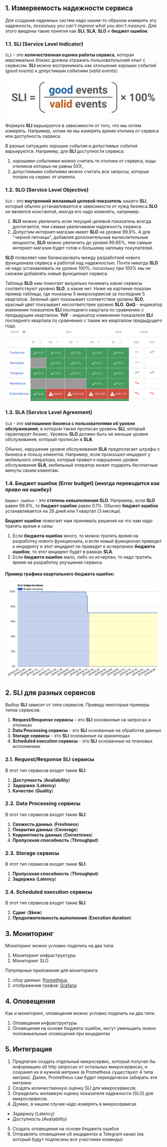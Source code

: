## 1. Измеряемость надежности сервиса
Для создания надежных систем надо каким-то образом измерять эту надежность, поскольку *you can't improve what you don't measure*. Для этого введены такие понятия как **SLI**, **SLA**, **SLO** и **бюджет ошибок**:

### 1.1. SLI (Service Level Indicator)
`SLI` - это **количественная оценка работы сервиса**, которая максимально близко должна отражать пользовательский опыт с сервисом. **SLI** можно воспринимать как отношение *хороших событий* (*good events*) к *допустимым собитиям* (*valid events*):

![SLi formula](./imgs/sli_formula.jpg)

Формула **SLI** варьируется в зависимости от того, что мы хотим измерять. Например, хотим ли мы измерять время отклика от сервиса или доступность сервиса.

В разных ситуациях *хорошие события* и *допустимые собития* варьируются.
Например, для **SLI** доступности сервиса:
1. *хорошими событиями* можно считать те отклики от сервиса, коды откликов которых не равны 5XX,
2. *допустимыми собитиями* можно считать все запросы, которые попали на сервис от клиента.

### 1.2. SLO (Service Level Objective)
`SLO` - это **внутренний желаемый целевой показатель** нашего **SLI**, который обычно устанавливается в зависимости от нужд бизнеса.**SLO** не является константой, иногда его надо изменять, например:
1. **SLO** можно увеличить если текущий целевой показатель всегда достигается, тем самым увеличиваем надежность сервиса.
2. Допустим интернет-магазин имеет **SLO** на уровне 99.9%. А для "черной пятницы", добавляя дополнительные вычислительные мощности, **SLO** можно увеличить до уровня 99.95%, тем самым интернет-магазин будет готов к большему наплыву покупателей.

**SLO** позволяет нам балансировать между разработкой нового функционала сервиса и работой над надежностью. Почти никогда **SLO** не надо устанавливать на уровне 100%, поскольку при 100% мы не сможем добавлять новый функционал сервиса.

Таблица **SLO** нам помогает визуально понимать какие сервисы соответствуют уровню **SLO**, а какие нет. Ниже на картинке показан пример таблицы, где показаны 5 микросервисов за последние 5 кварталов. Зеленый цвет показывает соответствие уровню **SLO**, красный цвет показывает несоответствие уровню **SLO**. **QoQ** - индикатор изменения показателя **SLI** последнего квартала по сравнению с предыдущим кварталом. **YoY** - индикатор изменения показателя **SLI** последнего квартала по сравнению с таким же кварталом предыдущего года.
![SLO table](./imgs/slo_table.png)

### 1.3. SLA (Service Level Agreement)
`SLA` - это **соглашение бизнеса с пользователями об уровне обслуживания**, в котором также прописан уровень **SLI**, который гарантирует бизнес. Уровень **SLO** должен быть не меньше уровня обслуживания, который прописан в **SLA**.

Обычно, нарушение уровня обслуживания **SLA** предполагает штрафы с бизнеса в пользу клиентов. Например, если произошел инцидент у мобильного оператора, который привел к нарушению уровня обслуживания **SLA**, мобильный оператор может подарить бесплатные минуты своим клиентам.

### 1.4. Бюджет ошибок (Error budget) (иногда переводится как *право на ошибку*)
`Бюджет ошибок` - это **степень невыполнения SLO**. Например, если **SLO** равен 99.9%, то **бюджет ошибок** равен 0.1%. Обычно **бюджет ошибок** устанавливается на 28 дней или 1 квартал (3 месяца).

**Бюджет ошибок** помогает нам принимать решения на что нам надо тратить время и силы:
1. Если **бюджета ошибок** много, то можно тратить время на разработку нового функционала, и если новый функционал приведет к инциденту и этот инцидент не приведет к исчерпанию **бюджета ошибок**, то этот инцидент будет в рамках **SLA**.
2. Если **бюджета ошибок** мало, либо он исчерпан, то надо тратить время на разработку улучшения сервиса.

#### Пример графика квартального бюджета ошибок:
![error bugdet graph](./imgs/error_budget.png)

## 2. SLI для разных сервисов
Выбор **SLI** зависит от типа сервисов. Приведу некоторые примеры типов сервисов:
1. **Request/Response сервисы** - это **SLI** основанные на запросах и откликах
2. **Data Processing сервисы** - это **SLI** основанные на обработке данных
3. **Storage сервисы** - это **SLI** основанные на хранилещах
4. **Scheduled execution сервисы** - это **SLI** основанные на плановых исполнениях

### 2.1. Request/Response SLI сервисы
В этот тип сервисов входят такие **SLI**:
1. **Доступность** (**Availability**)
2. **Задержка** (**Latency**)
3. **Качество** (**Quality**)

### 2.2. Data Processing сервисы
В этот тип сервисов входят такие **SLI**:
1. **Свежесть данных** (**Freshness**)
2. **Покрытие данных** (**Coverage**)
3. **Корректность данных** (**Correctness**)
4. **Пропускная способность** (**Throughput**)

### 2.3. Storage сервисы
В этот тип сервисов входят такие **SLI**:
1. **Пропускная способность** (**Throughput**)
2. **Задержка** (**Latency**)

### 2.4. Scheduled execution сервисы
В этот тип сервисов входят такие **SLI**:
1. **Сдвиг** (**Skew**)
2. **Продолжительность выполнения** (**Execution duration**)

## 3. Мониторинг
Мониторинг можно условно поделить на два типа:
1. Мониторинг инфраструктуры
2. Мониторинг SLO

Популярные приложения для мониторинга:
1. сбор данных: [Prometheus](https://prometheus.io/)
2. отображение графов: [Grafana](https://grafana.com/)

## 4. Оповещения
Как и мониторинг, оповещения можно условно поделить на два типа:
1. Оповещения инфраструктуры
2. Оповещения на основе бюджета ошибок, могут уменьшить ложно положиьельные оповещения при инцидентах

## 5. Интеграция
1. Предлагаю создать отдельный микросервис, который получал бы информацию об http запросах от остальных микросервисах, и сохранял их в нужной метрике (в Prometheus существуют 4 типа метрик). Далее, Prometheus сам будет периодически забирать эти метрики.
2. Создать количественную оценку SLI для микросервисов.
3. Определить желаемую оценку показателя надежности (SLO) для микросервисов.
4. Думаю, в нашем случае надо измерять в микросервисах
  - Задержку (Latency)
  - Доступность (Availability)
5. Создать оповещения на основе бюджета ошибок
6. Отправлять оповещения об инцидентах в Telegram канал (на который будут подписаны все участники команды)
